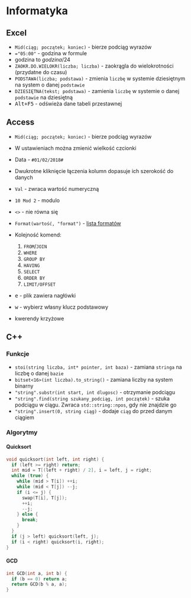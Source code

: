 # Informatyka

## Excel

- `Mid(ciąg; początek; koniec)` - bierze podciąg wyrazów
- `="05:00"` - godzina w formule
- godzina to _godzina_/24
- `ZAOKR.DO.WIELOKR(liczba; liczba)` - zaokrągla do wielokrotności (przydatne do
  czasu)
- `PODSTAWA(liczba; podstawa)` - zmienia `liczbę` w systemie dziesiętnym na
  system o danej `podstawie`
- `DZIESIĘTNA(tekst; podstawa)` - zamienia `liczbę` w systemie o danej
  `podstawie` na dziesiętną
- <kbd>Alt+F5</kbd> - odświeża dane tabeli przestawnej

## Access

- `Mid(ciąg; początek; koniec)` - bierze podciąg wyrazów
- W ustawieniach można zmienić wielkość czcionki
- Data - `#01/02/2018#`
- Dwukrotne kliknięcie łączenia kolumn dopasuje ich szerokość do danych
- `Val` - zwraca wartość numeryczną
- `10 Mod 2` - modulo
- `<>` - nie równa się
- `Format(wartość, "format")` -
  [lista formatów](https://www.w3schools.com/sql/func_msaccess_format.asp)
- Kolejność komend:
  1. `FROM`/`JOIN`
  2. `WHERE`
  3. `GROUP BY`
  4. `HAVING`
  5. `SELECT`
  6. `ORDER BY`
  7. `LIMIT/OFFSET`

- <kbd>e</kbd> - plik zawiera nagłówki
- <kbd>w</kbd> - wybierz własny klucz podstawowy
- kwerendy krzyżowe

## C++

### Funkcje

- `stoi(string liczba, int* pointer, int baza)` - zamiana `stringa` na liczbę o danej `bazie`
- `bitset<16>(int liczba).to_string()` - zamiana liczby na system binarny
- `"string".substr(int start, int dlugosc)` - otrzymanie podciągu
- `"string".find(string szukany_podciąg, int początek)` - szuka podciągu w ciągu. Zwraca `std::string::npos`, gdy nie znajdzie go
- `"string".insert(0, string ciąg)` - dodaje `ciąg` do przed danym ciągiem

### Algorytmy

#### Quicksort

```c++
void quicksort(int left, int right) {
  if (left >= right) return;
  int mid = T[(left + right) / 2], i = left, j = right;
  while (true) {
    while (mid > T[i]) ++i;
    while (mid < T[j]) --j;
    if (i <= j) {
      swap(T[i], T[j]);
      ++i;
      --j;
    } else {
      break;
    }
  }
  if (j > left) quicksort(left, j);
  if (i < right) quicksort(i, right);
}
```

#### GCD

```c++
int GCD(int a, int b) {
  if (b == 0) return a;
  return GCD(b % a, a);
}
```
